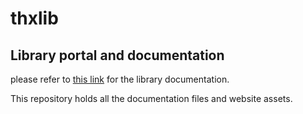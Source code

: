 # thxlib

## Library portal and documentation

please refer to [this link](http://thx-lib.org) for the library documentation.

This repository holds all the documentation files and website assets.
